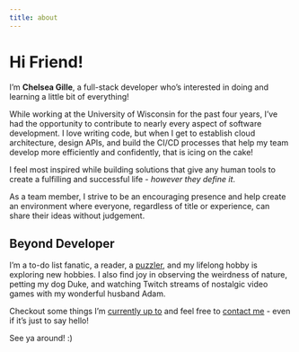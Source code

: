 ```yaml
---
title: about
---
```


# Hi Friend!

I’m **Chelsea Gille**, a full-stack developer who’s interested in doing and learning a little bit of everything!

While working at the University of Wisconsin for the past four years, I’ve had the opportunity to contribute to nearly every aspect of software development. I love writing code, but when I get to establish cloud architecture, design APIs, and build the CI/CD processes that help my team develop more efficiently and confidently, that is icing on the cake!

I feel most inspired while building solutions that give any human tools to create a fulfilling and successful life - *however they define it*. 

As a team member, I strive to be an encouraging presence and help create an environment where everyone, regardless of title or experience, can share their ideas without judgement.

## Beyond Developer

I’m a to-do list fanatic, a reader, a [puzzler](./puzzling), and my lifelong hobby is exploring new hobbies. I also find joy in observing the weirdness of nature, petting my dog Duke, and watching Twitch streams of nostalgic video games with my wonderful husband Adam.

Checkout some things I’m [currently up to](./currently) and feel free to [contact me](./contact) - even if it’s just to say hello!

See ya around! :)